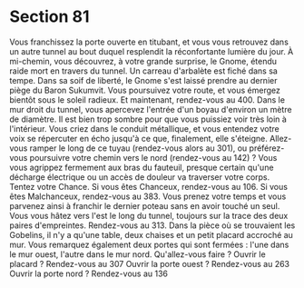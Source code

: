 # Section 81

Vous franchissez la porte ouverte en titubant, et vous vous retrouvez dans un autre tunnel
au bout duquel resplendit la réconfortante lumière du jour. À mi-chemin, vous découvrez,
à votre grande surprise, le Gnome, étendu raide mort en travers du tunnel. Un carreau
d'arbalète est fiché dans sa tempe. Dans sa soif de liberté, le Gnome s'est laissé prendre
au dernier piège du Baron Sukumvit. Vous poursuivez votre route, et vous émergez
bientôt sous le soleil radieux. Et maintenant, rendez-vous au 400.
Dans le mur droit du tunnel, vous apercevez l'entrée d'un boyau d'environ un mètre de
diamètre. Il est bien trop sombre pour que vous puissiez voir très loin à l'intérieur. Vous
criez dans le conduit métallique, et vous entendez votre voix se répercuter en écho jusqu'à
ce que, finalement, elle s'éteigne. Allez-vous ramper le long de ce tuyau (rendez-vous
alors au 301), ou préférez-vous poursuivre votre chemin vers le nord (rendez-vous au
142) ?
Vous vous agrippez fermement aux bras du fauteuil, presque certain qu'une décharge
électrique ou un accès de douleur va traverser votre corps. Tentez votre Chance. Si vous
êtes Chanceux, rendez-vous au 106. Si vous êtes Malchanceux, rendez-vous au 383.
Vous prenez votre temps et vous parvenez ainsi à franchir le dernier poteau sans en avoir
touché un seul. Vous vous hâtez vers l'est le long du tunnel, toujours sur la trace des deux
paires d'empreintes. Rendez-vous au 313.
Dans la pièce où se trouvaient les Gobelins, il n'y a qu'une table, deux chaises et un petit
placard accroché au mur. Vous remarquez également deux portes qui sont fermées : l'une
dans le mur ouest, l'autre dans le mur nord. Qu'allez-vous faire ?
Ouvrir le placard ?
Rendez-vous au 307
Ouvrir la porte ouest ?
Rendez-vous au 263
Ouvrir la porte nord ?
Rendez-vous au 136